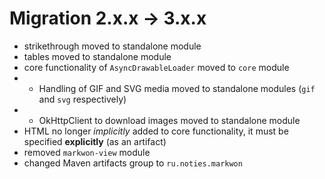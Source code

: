 # Migration 2.x.x -> 3.x.x

* strikethrough moved to standalone module
* tables moved to standalone module
* core functionality of `AsyncDrawableLoader` moved to `core` module
* * Handling of GIF and SVG media moved to standalone modules (`gif` and `svg` respectively)
* * OkHttpClient to download images moved to standalone module
* HTML no longer _implicitly_ added to core functionality, it must be specified __explicitly__ (as an artifact)
* removed `markwon-view` module
* changed Maven artifacts group to `ru.noties.markwon`